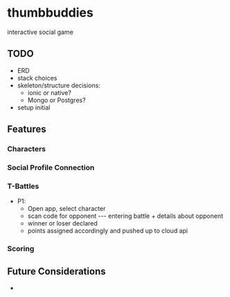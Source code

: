 # thumbbuddies
interactive social game

## TODO
- ERD
- stack choices
- skeleton/structure decisions:
    - ionic or native?
    - Mongo or Postgres?
- setup initial


## Features

### Characters

### Social Profile Connection


### T-Battles
+ P1:
  - Open app, select character
  - scan code for opponent --- entering battle + details about opponent
  - winner or loser declared
  - points assigned accordingly and pushed up to cloud api


### Scoring











## Future Considerations
-

